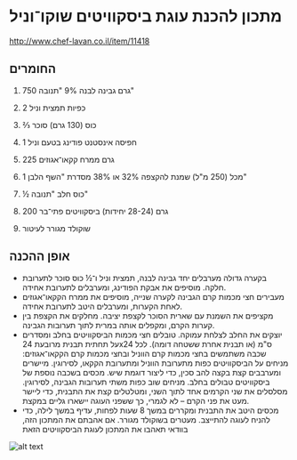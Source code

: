 # מתכון להכנת עוגת ביסקוויטים שוקו־וניל

http://www.chef-lavan.co.il/item/11418
## החומרים
1. 750 גרם גבינה לבנה 9% "תנובה"
 
2. 2 כפיות תמצית וניל
 
3. ⅔ כוס (130 גרם) סוכר
 
4. 1 חפיסה אינסטנט פודינג בטעם וניל
 
5. 225 גרם ממרח קקאו־אגוזים
 
6. 1 מכל (250 מ"ל) שמנת להקצפה 32% או 38% מסדרת "השף הלבן"
 
7. ½ כוס חלב "תנובה"
 
8. 200 גרם (28-24 יחידות) ביסקוויטים פתי־בר
 
9. שוקולד מגורר לעיטור

## אופן ההכנה
* בקערה גדולה מערבלים יחד גבינה לבנה, תמצית וניל ו־½ כוס סוכר לתערובת חלקה. מוסיפים את אבקת הפודינג, ומערבלים לתערובת אחידה.
* מעבירים חצי מכמות קרם הגבינה לקערה שנייה, מוסיפים את ממרח הקקאו־אגוזים לאחת הקערות, ומערבלים היטב לתערובת אחידה.
* מקציפים את השמנת עם שארית הסוכר לקצפת יציבה. מחלקים את הקצפת בין קערות הקרם, ומקפלים אותה במרית לתוך תערובות הגבינה.
* יוצקים את החלב לצלחת עמוקה. טובלים חצי מכמות הביסקוויטים בחלב ומסדרים על תחתית תבנית מרובעת 24x24 ס"מ (או תבנית אחרת ששטחה דומה). לכל שכבה משתמשים בחצי מכמות קרם הווניל ובחצי מכמות קרם הקקאו־אגוזים: מניחים על הביסקוויטים כפות מתערובת הווניל ומתערובת הקקאו, לסירוגין. מיישרים ומערבבים קצת בקצה להב סכין, כדי ליצור דוגמת שיש. מכסים בשכבה נוספת של ביסקוויטים טבולים בחלב. מניחים שוב כפות משתי תערובות הגבינה, לסירוגין. מסלסלים את שני הקרמים אחד לתוך השני, ומטלטלים קצת את התבנית, כדי ליישר מעט את פני הקרם – לא לגמרי, כך ששפני העוגה יישארו גליים במקצת. 
* מכסים היטב את התבנית ומקררים במשך 8 שעות לפחות, עדיף במשך לילה, כדי להניח לעוגה להתייצב. מעטרים בשוקולד מגורר.
אם אהבתם את המתכון הזה, בוודאי תאהבו את המתכון לעוגת הביסקוויטים הזאת

![alt text](http://www.chef-lavan.co.il/files/ItemPics/Recipes/11418/11418.jpg)


